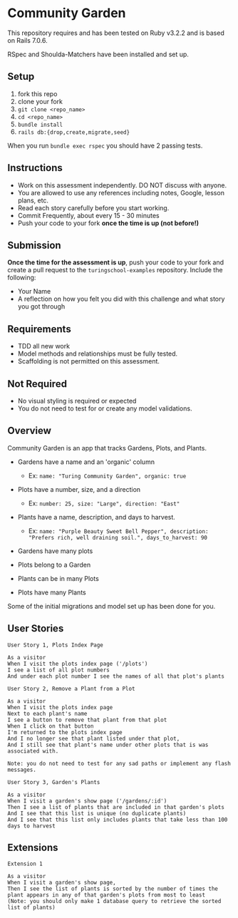 # Community Garden

This repository requires and has been tested on Ruby v3.2.2 and is based on Rails 7.0.6.

RSpec and Shoulda-Matchers have been installed and set up.

## Setup

1. fork this repo
2. clone your fork
3. `git clone <repo_name>`
4. `cd <repo_name>`
5. `bundle install`
6. `rails db:{drop,create,migrate,seed}`

When you run `bundle exec rspec` you should have 2 passing tests.

## Instructions

* Work on this assessment independently. DO NOT discuss with anyone.
* You are allowed to use any references including notes, Google, lesson plans, etc.
* Read each story carefully before you start working.
* Commit Frequently, about every 15 - 30 minutes
* Push your code to your fork **once the time is up (not before!)**

## Submission

**Once the time for the assessment is up**, push your code to your fork and create a pull request to the `turingschool-examples` repository. Include the following:

* Your Name
* A reflection on how you felt you did with this challenge and what story you got through

## Requirements

* TDD all new work
* Model methods and relationships must be fully tested.
* Scaffolding is not permitted on this assessment.

## Not Required

* No visual styling is required or expected
* You do not need to test for or create any model validations.


## Overview

Community Garden is an app that tracks Gardens, Plots, and Plants.

* Gardens have a name and an 'organic' column
  * Ex: `name: "Turing Community Garden", organic: true`
* Plots have a number, size, and a direction
 	* Ex: `number: 25, size: "Large", direction: "East"`
* Plants have a name, description, and days to harvest.
  * Ex: `name: "Purple Beauty Sweet Bell Pepper", description: "Prefers rich, well draining soil.", days_to_harvest: 90`
  
* Gardens have many plots
* Plots belong to a Garden
* Plants can be in many Plots
* Plots have many Plants

Some of the initial migrations and model set up has been done for you.

## User Stories

```
User Story 1, Plots Index Page

As a visitor
When I visit the plots index page ('/plots')
I see a list of all plot numbers
And under each plot number I see the names of all that plot's plants
```

```
User Story 2, Remove a Plant from a Plot

As a visitor
When I visit the plots index page
Next to each plant's name
I see a button to remove that plant from that plot
When I click on that button
I'm returned to the plots index page
And I no longer see that plant listed under that plot,
And I still see that plant's name under other plots that is was associated with.

Note: you do not need to test for any sad paths or implement any flash messages. 
```

```
User Story 3, Garden's Plants

As a visitor
When I visit a garden's show page ('/gardens/:id')
Then I see a list of plants that are included in that garden's plots
And I see that this list is unique (no duplicate plants)
And I see that this list only includes plants that take less than 100 days to harvest
```

## Extensions

```
Extension 1

As a visitor
When I visit a garden's show page,
Then I see the list of plants is sorted by the number of times the plant appears in any of that garden's plots from most to least
(Note: you should only make 1 database query to retrieve the sorted list of plants)
```
